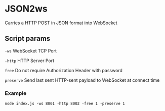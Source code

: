 # JSON2ws
Carries a HTTP POST in JSON format into WebSocket

## Script params
`-ws` WebSocket TCP Port

`-http` HTTP Server Port

`free` Do not require Authorization Header with password

`preserve` Send last sent HTTP-sent payload to WebSocket at connect time 

### Example
`node index.js -ws 8001 -http 8002 -free 1 -preserve 1`
